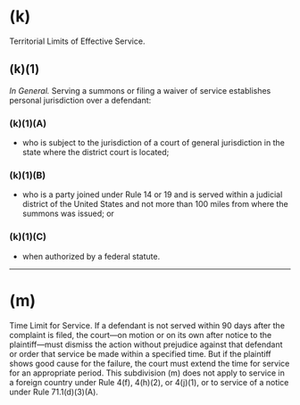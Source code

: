 # (k)
Territorial Limits of Effective Service.
## (k)(1)
_In General._ Serving a summons or filing a waiver of service establishes personal jurisdiction over a defendant:
### (k)(1)(A)
* who is subject to the jurisdiction of a court of general jurisdiction in the state where the district court is located;
### (k)(1)(B)
* who is a party joined under Rule 14 or 19 and is served within a judicial district of the United States and not more than 100 miles from where the summons was issued; or
### (k)(1)(C)
* when authorized by a federal statute.

***

# (m)
Time Limit for Service. If a defendant is not served within 90 days after the complaint is filed, the court—on motion or on its own after notice to the plaintiff—must dismiss the action without prejudice against that defendant or order that service be made within a specified time. But if the plaintiff shows good cause for the failure, the court must extend the time for service for an appropriate period. This subdivision (m) does not apply to service in a foreign country under Rule 4(f), 4(h)(2), or 4(j)(1), or to service of a notice under Rule 71.1(d)(3)(A).